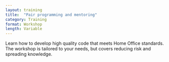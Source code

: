 ```yaml
---
layout: training
title:  "Pair programming and mentoring"
category: Training
format: Workshop
length: Variable
---
```


Learn how to develop high quality code that meets Home Office standards. The workshop is tailored to your needs, but covers reducing risk and spreading knowledge.

